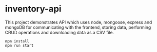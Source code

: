 # inventory-api
This project demonstrates API which uses node, mongoose, express and mongoDB for communicating with the frontend, storing data, performing CRUD operations and downloading data as a CSV file.
```
npm install
npm run start
```